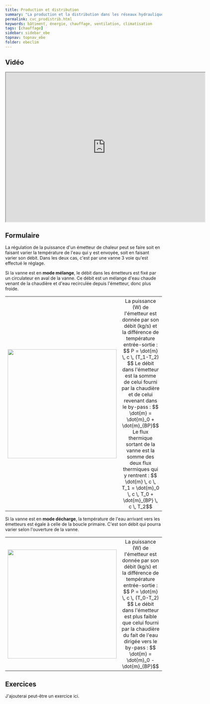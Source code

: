 ```yaml
---
title: Production et distribution
summary: "La production et la distribution dans les réseaux hydrauliques pour le chauffage"
permalink: cvc_prodistrib.html
keywords: bâtiment, énergie, chauffage, ventilation, climatisation
tags: [chauffage]
sidebar: sidebar_ebe
topnav: topnav_ebe
folder: ebeclim
---
```


## Vidéo

<iframe src="https://player.vimeo.com/video/320511676?color=ff9933&portrait=0" width="640" height="480" frameborder="1" webkitallowfullscreen mozallowfullscreen allowfullscreen></iframe>

## Formulaire

La régulation de la puissance d'un émetteur de chaleur peut se faire soit en faisant varier la température de l'eau qui y est envoyée, soit en faisant varier son débit. Dans les deux cas, c'est par une vanne 3 voie qu'est effectué le réglage.

Si la vanne est en **mode mélange**, le débit dans les émetteurs est fixé par un circulateur en aval de la vanne. Ce débit est un mélange d'eau chaude venant de la chaudière et d'eau recirculée depuis l'émetteur, donc plus froide.

<table>
<tr>
<th> <img src="images/ebe_chauffage_melange.png" style="width: 350px;"> </th>
<th style="font-weight: normal">
La puissance (W) de l'émetteur est donnée par son débit (kg/s) et la différence de température entrée-sortie :
$$ P = \dot{m} \, c \, (T_1-T_2) $$
Le débit dans l'émetteur est la somme de celui fourni par la chaudière et de celui revenant dans le by-pass :
$$ \dot{m} = \dot{m}_0 + \dot{m}_{BP}$$
Le flux thermique sortant de la vanne est la somme des deux flux thermiques qui y rentrent :
$$ \dot{m} \, c \, T_1 = \dot{m}_0 \, c \, T_0 + \dot{m}_{BP} \, c \, T_2$$
</th>
</tr>
</table>

Si la vanne est en **mode décharge**, la température de l'eau arrivant vers les émetteurs est égale à celle de la boucle primaire. C'est son débit qui pourra varier selon l'ouverture de la vanne.

<table>
<tr>
<th> <img src="images/ebe_chauffage_decharge.png" style="width: 350px;"> </th>
<th style="font-weight: normal">
La puissance (W) de l'émetteur est donnée par son débit (kg/s) et la différence de température entrée-sortie :
$$ P = \dot{m} \, c \, (T_0-T_2) $$
Le débit dans l'émetteur est plus faible que celui fourni par la chaudière du fait de l'eau dirigée vers le by-pass :
$$ \dot{m} = \dot{m}_0 - \dot{m}_{BP}$$
</th>
</tr>
</table>

## Exercices

J'ajouterai peut-être un exercice ici.
